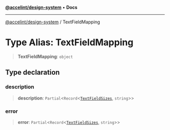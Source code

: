 [**@accelint/design-system**](../README.md) • **Docs**

***

[@accelint/design-system](../README.md) / TextFieldMapping

# Type Alias: TextFieldMapping

> **TextFieldMapping**: `object`

## Type declaration

### description

> **description**: `Partial`\<`Record`\<[`TextFieldSizes`](TextFieldSizes.md), `string`\>\>

### error

> **error**: `Partial`\<`Record`\<[`TextFieldSizes`](TextFieldSizes.md), `string`\>\>
